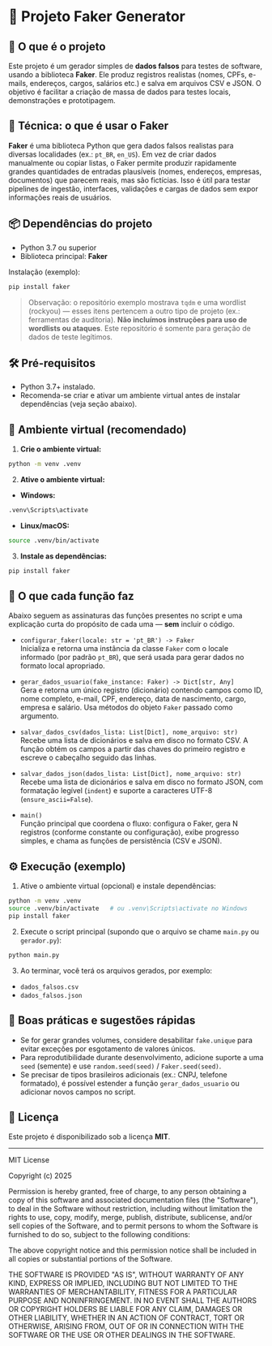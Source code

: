 
# 🧪 Projeto Faker Generator

## 🚀 O que é o projeto
Este projeto é um gerador simples de **dados falsos** para testes de software, usando a biblioteca **Faker**. Ele produz registros realistas (nomes, CPFs, e-mails, endereços, cargos, salários etc.) e salva em arquivos CSV e JSON. O objetivo é facilitar a criação de massa de dados para testes locais, demonstrações e prototipagem.

## 🧠 Técnica: o que é usar o Faker
**Faker** é uma biblioteca Python que gera dados falsos realistas para diversas localidades (ex.: `pt_BR`, `en_US`). Em vez de criar dados manualmente ou copiar listas, o Faker permite produzir rapidamente grandes quantidades de entradas plausíveis (nomes, endereços, empresas, documentos) que parecem reais, mas são fictícias. Isso é útil para testar pipelines de ingestão, interfaces, validações e cargas de dados sem expor informações reais de usuários.

## 📦 Dependências do projeto
- Python 3.7 ou superior
- Biblioteca principal: **Faker**

Instalação (exemplo):
```bash
pip install faker
```

> Observação: o repositório exemplo mostrava `tqdm` e uma wordlist (rockyou) — esses itens pertencem a outro tipo de projeto (ex.: ferramentas de auditoria). **Não incluímos instruções para uso de wordlists ou ataques**. Este repositório é somente para geração de dados de teste legítimos.

## 🛠️ Pré-requisitos
- Python 3.7+ instalado.
- Recomenda-se criar e ativar um ambiente virtual antes de instalar dependências (veja seção abaixo).

## 🐍 Ambiente virtual (recomendado)
1. **Crie o ambiente virtual:**
```bash
python -m venv .venv
```

2. **Ative o ambiente virtual:**

- **Windows:**
```bash
.venv\Scripts\activate
```

- **Linux/macOS:**
```bash
source .venv/bin/activate
```

3. **Instale as dependências:**
```bash
pip install faker
```

## 🔎 O que cada função faz
Abaixo seguem as assinaturas das funções presentes no script e uma explicação curta do propósito de cada uma — **sem** incluir o código.

- `configurar_faker(locale: str = 'pt_BR') -> Faker`  
  Inicializa e retorna uma instância da classe `Faker` com o locale informado (por padrão `pt_BR`), que será usada para gerar dados no formato local apropriado.

- `gerar_dados_usuario(fake_instance: Faker) -> Dict[str, Any]`  
  Gera e retorna um único registro (dicionário) contendo campos como ID, nome completo, e-mail, CPF, endereço, data de nascimento, cargo, empresa e salário. Usa métodos do objeto `Faker` passado como argumento.

- `salvar_dados_csv(dados_lista: List[Dict], nome_arquivo: str)`  
  Recebe uma lista de dicionários e salva em disco no formato CSV. A função obtém os campos a partir das chaves do primeiro registro e escreve o cabeçalho seguido das linhas.

- `salvar_dados_json(dados_lista: List[Dict], nome_arquivo: str)`  
  Recebe uma lista de dicionários e salva em disco no formato JSON, com formatação legível (`indent`) e suporte a caracteres UTF-8 (`ensure_ascii=False`).

- `main()`  
  Função principal que coordena o fluxo: configura o Faker, gera N registros (conforme constante ou configuração), exibe progresso simples, e chama as funções de persistência (CSV e JSON).

## ⚙️ Execução (exemplo)
1. Ative o ambiente virtual (opcional) e instale dependências:
```bash
python -m venv .venv
source .venv/bin/activate   # ou .venv\Scripts\activate no Windows
pip install faker
```

2. Execute o script principal (supondo que o arquivo se chame `main.py` ou `gerador.py`):
```bash
python main.py
```

3. Ao terminar, você terá os arquivos gerados, por exemplo:
- `dados_falsos.csv`
- `dados_falsos.json`

## 📝 Boas práticas e sugestões rápidas
- Se for gerar grandes volumes, considere desabilitar `fake.unique` para evitar exceções por esgotamento de valores únicos.  
- Para reprodutibilidade durante desenvolvimento, adicione suporte a uma `seed` (semente) e use `random.seed(seed)` / `Faker.seed(seed)`.  
- Se precisar de tipos brasileiros adicionais (ex.: CNPJ, telefone formatado), é possível estender a função `gerar_dados_usuario` ou adicionar novos campos no script.

## 🧾 Licença
Este projeto é disponibilizado sob a licença **MIT**.

---
MIT License

Copyright (c) 2025

Permission is hereby granted, free of charge, to any person obtaining a copy
of this software and associated documentation files (the \"Software\"), to deal
in the Software without restriction, including without limitation the rights
to use, copy, modify, merge, publish, distribute, sublicense, and/or sell
copies of the Software, and to permit persons to whom the Software is
furnished to do so, subject to the following conditions:

The above copyright notice and this permission notice shall be included in all
copies or substantial portions of the Software.

THE SOFTWARE IS PROVIDED \"AS IS\", WITHOUT WARRANTY OF ANY KIND, EXPRESS OR
IMPLIED, INCLUDING BUT NOT LIMITED TO THE WARRANTIES OF MERCHANTABILITY,
FITNESS FOR A PARTICULAR PURPOSE AND NONINFRINGEMENT. IN NO EVENT SHALL THE
AUTHORS OR COPYRIGHT HOLDERS BE LIABLE FOR ANY CLAIM, DAMAGES OR OTHER
LIABILITY, WHETHER IN AN ACTION OF CONTRACT, TORT OR OTHERWISE, ARISING FROM,
OUT OF OR IN CONNECTION WITH THE SOFTWARE OR THE USE OR OTHER DEALINGS IN THE
SOFTWARE.
